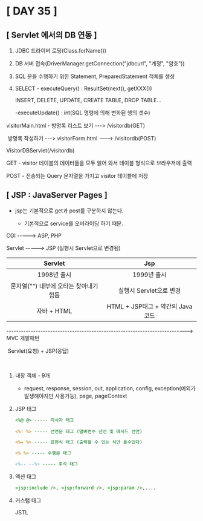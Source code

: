 # [ DAY 35 ]



## [ Servlet 에서의 DB 연동 ]

1. JDBC 드라이버 로딩(Class.forName())

2. DB 서버 접속(DriverManager.getConnection("jdbcurl", "계정", "암호"))

3. SQL 문을 수행하기 위한 Statement, PreparedStatement 객체를 생성

4. SELECT - executeQuery() : ResultSet(next(), getXXX())

   INSERT, DELETE, UPDATE, CREATE TABLE, DROP TABLE...

   -executeUpdate() : int(SQL 명령에 의해 변화된 행의 갯수)



visitorMain.html - 방명록 리스트 보기 ---> /visitordb(GET)

​								방명록 작성하기 ---> visitorForm.html ---> /visitordb(POST)



VisitorDBServlet(/visitordb)

GET - visitor 테이블의 데이터들을 모두 읽어 와서 테이블 형식으로 브라우저에 출력

POST - 전송되는 Query 문자열을 가지고 visitor 테이블에 저장



## [ JSP : JavaServer Pages ]

- jsp는 기본적으로 get과 post를 구분하지 않는다.

  - 기본적으로 service를 오버라이딩 하기 때문.

  

CGI -----> ASP, PHP

Servlet -----> JSP (실행시 Servlet으로 변경됨)

|                Servlet                 |                Jsp                |
| :------------------------------------: | :-------------------------------: |
|              1998년 출시               |            1999년 출시            |
| 문자열("") 내부에 오타는 찾아내기 힘듬 |      실행시 Servlet으로 변경      |
|              자바 + HTML               | HTML + JSP태그 + 약간의 Java 코드 |

--------------------------------------------------------------------------> MVC 개발패턴

​																							Servlet(요청) + JSP(응답)

​                                          

1. 내장 객체 - 9개

   - request, response, session, out, application, config, exception(예외가 발생해야지만 사용가능), page,  pageContext

     

2. JSP 태그

   ```jsp
   <%@ @> ----- 지시자 태그
      
   <%! %> ----- 선언문 태그 (맴버변수 선언 및 메서드 선언)
   
   <%= %> ----- 표현식 태그 (출력할 수 있는 식만 올수있다)
   
   <% %> ----- 수행문 태그 
   
   <%-- --%> ----- 주석 태그
   
   ```

   

3. 액션 태그

   ```jsp
   <jsp:include />, <jsp:forward />, <jsp:param />,....
   ```

   

4. 커스텀 태그

   JSTL
   
   